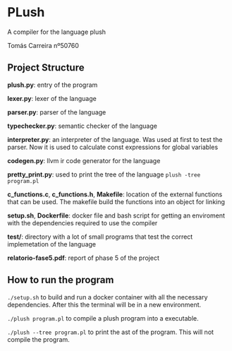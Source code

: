 # PLush

A compiler for the language plush

Tomás Carreira nº50760

## Project Structure

**plush.py**: entry of the program

**lexer.py**: lexer of the language

**parser.py**: parser of the language

**typechecker.py**: semantic checker of the language

**interpreter.py**: an interpreter of the language. Was used at first to test the parser. Now it is used to calculate const expressions for global variables

**codegen.py**: llvm ir code generator for the language

**pretty_print.py**: used to print the tree of the language `plush -tree program.pl`

**c_functions.c**, **c_functions.h**,  **Makefile**: location of the external functions that can be used. The makefile build the functions into an object for linking

**setup.sh**, **Dockerfile**: docker file and bash script for getting an enviroment with the dependencies required to use the compiler

**test/**: directory with a lot of small programs that test the correct implemetation of the language

**relatorio-fase5.pdf**: report of phase 5 of the project

## How to run the program

`./setup.sh` to build and run a docker container with all the necessary dependencies. After this the terminal will be in a new environment.

`./plush program.pl` to compile a plush program into a executable.

`./plush --tree program.pl` to print the ast of the program. This will not compile the program.
